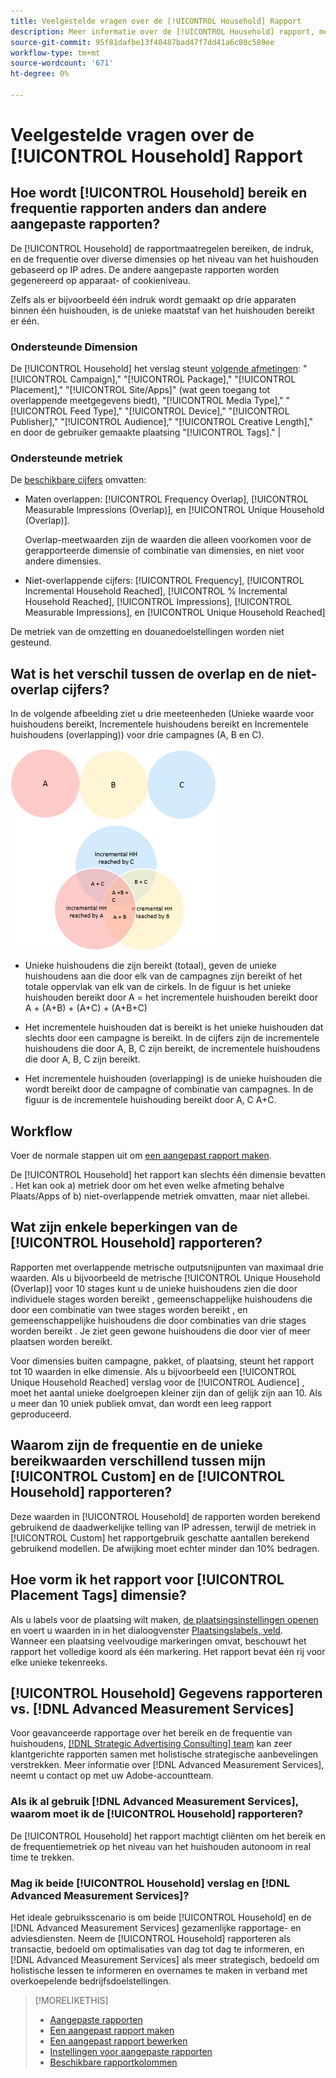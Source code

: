 ```yaml
---
title: Veelgestelde vragen over de [!UICONTROL Household] Rapport
description: Meer informatie over de [!UICONTROL Household] rapport, met inbegrip van hoe het van andere rapporten en het oplossen van problemen verschilt.
source-git-commit: 95f81dafbe13f40487bad47f7dd41a6c80c589ee
workflow-type: tm+mt
source-wordcount: '671'
ht-degree: 0%

---
```


# Veelgestelde vragen over de [!UICONTROL Household] Rapport

## Hoe wordt [!UICONTROL Household] bereik en frequentie rapporten anders dan andere aangepaste rapporten?

De [!UICONTROL Household] de rapportmaatregelen bereiken, de indruk, en de frequentie over diverse dimensies op het niveau van het huishouden gebaseerd op IP adres. De andere aangepaste rapporten worden gegenereerd op apparaat- of cookieniveau.

Zelfs als er bijvoorbeeld één indruk wordt gemaakt op drie apparaten binnen één huishouden, is de unieke maatstaf van het huishouden bereikt er één.

### Ondersteunde Dimension

De [!UICONTROL Household] het verslag steunt [volgende afmetingen](/help/dsp/reports/report-columns.md): &quot;[!UICONTROL Campaign],&quot; &quot;[!UICONTROL Package],&quot; &quot;[!UICONTROL Placement],&quot; &quot;[!UICONTROL Site/Apps]&quot; (wat geen toegang tot overlappende meetgegevens biedt), &quot;[!UICONTROL Media Type],&quot; &quot;[!UICONTROL Feed Type],&quot; &quot;[!UICONTROL Device],&quot; &quot;[!UICONTROL Publisher],&quot; &quot;[!UICONTROL Audience],&quot; &quot;[!UICONTROL Creative Length],&quot; en door de gebruiker gemaakte plaatsing &quot;[!UICONTROL Tags].&quot; |

### Ondersteunde metriek

De [beschikbare cijfers](/help/dsp/reports/report-columns.md) omvatten:

* Maten overlappen: [!UICONTROL Frequency Overlap], [!UICONTROL Measurable Impressions (Overlap)], en [!UICONTROL Unique Household (Overlap)].

   Overlap-meetwaarden zijn de waarden die alleen voorkomen voor de gerapporteerde dimensie of combinatie van dimensies, en niet voor andere dimensies. <!-- For example, it might show the ?? -->

* Niet-overlappende cijfers: [!UICONTROL Frequency], [!UICONTROL Incremental Household Reached], [!UICONTROL % Incremental Household Reached], [!UICONTROL Impressions], [!UICONTROL Measurable Impressions], en [!UICONTROL Unique Household Reached]

De metriek van de omzetting en douanedoelstellingen worden niet gesteund.

## Wat is het verschil tussen de overlap en de niet-overlap cijfers?

In de volgende afbeelding ziet u drie meeteenheden (Unieke waarde voor huishoudens bereikt, Incrementele huishoudens bereikt en Incrementele huishoudens (overlapping)) voor drie campagnes (A, B en C).

![Afbeelding van de maatstaven voor overlap tussen huishoudens](/help/dsp/assets/household-overlap-metrics-illustration.png "Afbeelding van de maatstaven voor overlap tussen huishoudens")

* Unieke huishoudens die zijn bereikt (totaal), geven de unieke huishoudens aan die door elk van de campagnes zijn bereikt of het totale oppervlak van elk van de cirkels. In de figuur is het unieke huishouden bereikt door A = het incrementele huishouden bereikt door A + (A+B) + (A+C) + (A+B+C)

* Het incrementele huishouden dat is bereikt is het unieke huishouden dat slechts door een campagne is bereikt. In de cijfers zijn de incrementele huishoudens die door A, B, C zijn bereikt, de incrementele huishoudens die door A, B, C zijn bereikt.

* Het incrementele huishouden (overlapping) is de unieke huishouden die wordt bereikt door de campagne of combinatie van campagnes. In de figuur is de incrementele huishouding bereikt door A, C A+C.

## Workflow

Voer de normale stappen uit om [een aangepast rapport maken](report-create.md).

De [!UICONTROL Household] het rapport kan slechts één dimensie bevatten . Het kan ook a) metriek door om het even welke afmeting behalve Plaats/Apps of b) niet-overlappende metriek omvatten, maar niet allebei.

## Wat zijn enkele beperkingen van de [!UICONTROL Household] rapporteren? 

Rapporten met overlappende metrische outputsnijpunten van maximaal drie waarden. Als u bijvoorbeeld de metrische [!UICONTROL Unique Household (Overlap)] voor 10 stages kunt u de unieke huishoudens zien die door individuele stages worden bereikt , gemeenschappelijke huishoudens die door een combinatie van twee stages worden bereikt , en gemeenschappelijke huishoudens die door combinaties van drie stages worden bereikt . Je ziet geen gewone huishoudens die door vier of meer plaatsen worden bereikt.

Voor dimensies buiten campagne, pakket, of plaatsing, steunt het rapport tot 10 waarden in elke dimensie. Als u bijvoorbeeld een [!UICONTROL Unique Household Reached] verslag voor de [!UICONTROL Audience] , moet het aantal unieke doelgroepen kleiner zijn dan of gelijk zijn aan 10. Als u meer dan 10 uniek publiek omvat, dan wordt een leeg rapport geproduceerd.

## Waarom zijn de frequentie en de unieke bereikwaarden verschillend tussen mijn [!UICONTROL Custom] en de [!UICONTROL Household] rapporteren?

Deze waarden in [!UICONTROL Household] de rapporten worden berekend gebruikend de daadwerkelijke telling van IP adressen, terwijl de metriek in [!UICONTROL Custom] het rapportgebruik geschatte aantallen berekend gebruikend modellen. De afwijking moet echter minder dan 10% bedragen.

## Hoe vorm ik het rapport voor [!UICONTROL Placement Tags] dimensie?

Als u labels voor de plaatsing wilt maken, [de plaatsingsinstellingen openen](/help/dsp/campaign-management/placements/placement-edit.md) en voert u waarden in in het dialoogvenster [Plaatsingslabels, veld](/help/dsp/campaign-management/placements/placement-settings.md).
 
Wanneer een plaatsing veelvoudige markeringen omvat, beschouwt het rapport het volledige koord als één markering. Het rapport bevat één rij voor elke unieke tekenreeks.

## [!UICONTROL Household] Gegevens rapporteren vs. [!DNL Advanced Measurement Services]

Voor geavanceerde rapportage over het bereik en de frequentie van huishoudens, [[!DNL Strategic Advertising Consulting] team](/help/dsp/introduction/advanced-measurement-services.md) kan zeer klantgerichte rapporten samen met holistische strategische aanbevelingen verstrekken. Meer informatie over [!DNL Advanced Measurement Services], neemt u contact op met uw Adobe-accountteam.

### Als ik al gebruik [!DNL Advanced Measurement Services], waarom moet ik de [!UICONTROL Household] rapporteren?

De [!UICONTROL Household] het rapport machtigt cliënten om het bereik en de frequentiemetriek op het niveau van het huishouden autonoom in real time te trekken.

### Mag ik beide [!UICONTROL Household] verslag en [!DNL Advanced Measurement Services]? 

Het ideale gebruiksscenario is om beide [!UICONTROL Household] en de [!DNL Advanced Measurement Services] gezamenlijke rapportage- en adviesdiensten. Neem de [!UICONTROL Household] rapporteren als transactie, bedoeld om optimalisaties van dag tot dag te informeren, en [!DNL Advanced Measurement Services] als meer strategisch, bedoeld om holistische lessen te informeren en overnames te maken in verband met overkoepelende bedrijfsdoelstellingen.

>[!MORELIKETHIS]
>
>* [Aangepaste rapporten](/help/dsp/reports/report-about.md)
>* [Een aangepast rapport maken](/help/dsp/reports/report-create.md)
>* [Een aangepast rapport bewerken](/help/dsp/reports/report-edit.md)
>* [Instellingen voor aangepaste rapporten](/help/dsp/reports/report-settings.md)
>* [Beschikbare rapportkolommen](/help/dsp/reports/report-columns.md)

